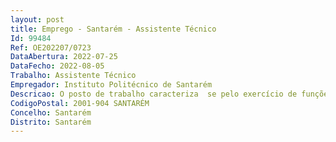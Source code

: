 ```yaml
--- 
layout: post
title: Emprego - Santarém - Assistente Técnico
Id: 99484
Ref: OE202207/0723
DataAbertura: 2022-07-25
DataFecho: 2022-08-05
Trabalho: Assistente Técnico
Empregador: Instituto Politécnico de Santarém
Descricao: O posto de trabalho caracteriza  se pelo exercício de funções na carreira geral de Assistente Técnico, na Divisão de Gestão de Recursos Humanos, competindo lhe designadamente realizar atividades no domínio da gestão de processos e dados de pessoal inerentes à constituição, modificação, suspensão e extinção das relações laborais, processamento dos vencimentos e abonos cabendo lhe, nomeadamente executar as seguintes funções •	Processamento de vencimentos •	Gestão de processos individuais de pessoal docente e não docente •	Elaboração de propostas de contratação e renovação de contratos de pessoal docente especialmente contratado e de não docentes •	Emissão de declarações, mapas e listagens no âmbito dos recursos humanos •	Expediente e arquivo físico e digital da área de recursos humanos
CodigoPostal: 2001-904 SANTARÉM
Concelho: Santarém
Distrito: Santarém
--- 
```

